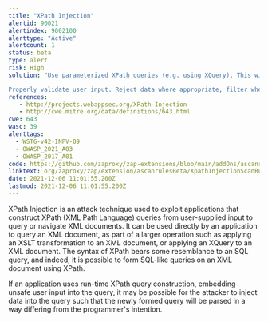 ```yaml
---
title: "XPath Injection"
alertid: 90021
alertindex: 9002100
alerttype: "Active"
alertcount: 1
status: beta
type: alert
risk: High
solution: "Use parameterized XPath queries (e.g. using XQuery). This will help ensure separation between data plane and control plane.

Properly validate user input. Reject data where appropriate, filter where appropriate and escape where appropriate. Make sure input that will be used in XPath queries is safe in that context."
references:
   - http://projects.webappsec.org/XPath-Injection
   - http://cwe.mitre.org/data/definitions/643.html
cwe: 643
wasc: 39
alerttags: 
  - WSTG-v42-INPV-09
  - OWASP_2021_A03
  - OWASP_2017_A01
code: https://github.com/zaproxy/zap-extensions/blob/main/addOns/ascanrulesBeta/src/main/java/org/zaproxy/zap/extension/ascanrulesBeta/XpathInjectionScanRule.java
linktext: org/zaproxy/zap/extension/ascanrulesBeta/XpathInjectionScanRule.java
date: 2021-12-06 11:01:55.200Z
lastmod: 2021-12-06 11:01:55.200Z
---
```

XPath Injection is an attack technique used to exploit applications that construct XPath (XML Path Language) queries from user-supplied input to query or navigate XML documents. It can be used directly by an application to query an XML document, as part of a larger operation such as applying an XSLT transformation to an XML document, or applying an XQuery to an XML document. The syntax of XPath bears some resemblance to an SQL query, and indeed, it is possible to form SQL-like queries on an XML document using XPath.

If an application uses run-time XPath query construction, embedding unsafe user input into the query, it may be possible for the attacker to inject data into the query such that the newly formed query will be parsed in a way differing from the programmer's intention.
